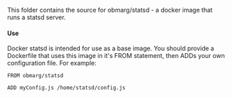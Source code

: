This folder contains the source for obmarg/statsd - a docker image that
runs a statsd server.

#### Use

Docker statsd is intended for use as a base image.  You should provide a
Dockerfile that uses this image in it's FROM statement, then ADDs your own
configuration file.  For example:

    FROM obmarg/statsd

    ADD myConfig.js /home/statsd/config.js
